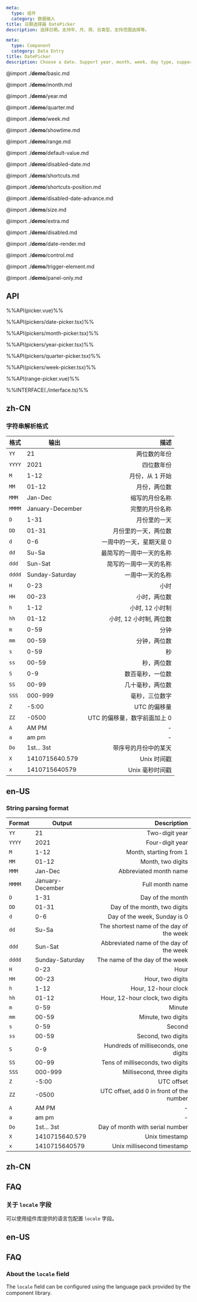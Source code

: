 ```yaml zh-CN
meta:
  type: 组件
  category: 数据输入
title: 日期选择器 DatePicker
description: 选择日期。支持年、月、周、日类型，支持范围选择等。
```

```yaml en-US
meta:
  type: Component
  category: Data Entry
title: DatePicker
description: Choose a date. Support year, month, week, day type, support range selection, etc.
```

@import ./**demo**/basic.md

@import ./**demo**/month.md

@import ./**demo**/year.md

@import ./**demo**/quarter.md

@import ./**demo**/week.md

@import ./**demo**/showtime.md

@import ./**demo**/range.md

@import ./**demo**/default-value.md

@import ./**demo**/disabled-date.md

@import ./**demo**/shortcuts.md

@import ./**demo**/shortcuts-position.md

@import ./**demo**/disabled-date-advance.md

@import ./**demo**/size.md

@import ./**demo**/extra.md

@import ./**demo**/disabled.md

@import ./**demo**/date-render.md

@import ./**demo**/control.md

@import ./**demo**/trigger-element.md

@import ./**demo**/panel-only.md

## API

%%API(picker.vue)%%

%%API(pickers/date-picker.tsx)%%

%%API(pickers/month-picker.tsx)%%

%%API(pickers/year-picker.tsx)%%

%%API(pickers/quarter-picker.tsx)%%

%%API(pickers/week-picker.tsx)%%

%%API(range-picker.vue)%%

%%INTERFACE(./interface.ts)%%

## zh-CN

### 字符串解析格式

| 格式   | 输出             |                         描述 |
| ------ | ---------------- | ---------------------------: |
| `YY`   | 21               |                 两位数的年份 |
| `YYYY` | 2021             |                   四位数年份 |
| `M`    | 1-12             |              月份，从 1 开始 |
| `MM`   | 01-12            |                 月份，两位数 |
| `MMM`  | Jan-Dec          |               缩写的月份名称 |
| `MMMM` | January-December |               完整的月份名称 |
| `D`    | 1-31             |                 月份里的一天 |
| `DD`   | 01-31            |         月份里的一天，两位数 |
| `d`    | 0-6              |     一周中的一天，星期天是 0 |
| `dd`   | Su-Sa            |     最简写的一周中一天的名称 |
| `ddd`  | Sun-Sat          |       简写的一周中一天的名称 |
| `dddd` | Sunday-Saturday  |             一周中一天的名称 |
| `H`    | 0-23             |                         小时 |
| `HH`   | 00-23            |                 小时，两位数 |
| `h`    | 1-12             |              小时, 12 小时制 |
| `hh`   | 01-12            |      小时, 12 小时制, 两位数 |
| `m`    | 0-59             |                         分钟 |
| `mm`   | 00-59            |                 分钟，两位数 |
| `s`    | 0-59             |                           秒 |
| `ss`   | 00-59            |                   秒，两位数 |
| `S`    | 0-9              |             数百毫秒，一位数 |
| `SS`   | 00-99            |             几十毫秒，两位数 |
| `SSS`  | 000-999          |               毫秒，三位数字 |
| `Z`    | -5:00            |                 UTC 的偏移量 |
| `ZZ`   | -0500            | UTC 的偏移量，数字前面加上 0 |
| `A`    | AM PM            |                            - |
| `a`    | am pm            |                            - |
| `Do`   | 1st... 3st       |         带序号的月份中的某天 |
| `X`    | 1410715640.579   |                  Unix 时间戳 |
| `x`    | 1410715640579    |              Unix 毫秒时间戳 |

## en-US

### String parsing format

| Format | Output           |                              Description |
| ------ | ---------------- | ---------------------------------------: |
| `YY`   | 21               |                           Two-digit year |
| `YYYY` | 2021             |                          Four-digit year |
| `M`    | 1-12             |                   Month, starting from 1 |
| `MM`   | 01-12            |                        Month, two digits |
| `MMM`  | Jan-Dec          |                   Abbreviated month name |
| `MMMM` | January-December |                          Full month name |
| `D`    | 1-31             |                         Day of the month |
| `DD`   | 01-31            |             Day of the month, two digits |
| `d`    | 0-6              |             Day of the week, Sunday is 0 |
| `dd`   | Su-Sa            | The shortest name of the day of the week |
| `ddd`  | Sun-Sat          |  Abbreviated name of the day of the week |
| `dddd` | Sunday-Saturday  |          The name of the day of the week |
| `H`    | 0-23             |                                     Hour |
| `HH`   | 00-23            |                         Hour, two digits |
| `h`    | 1-12             |                      Hour, 12-hour clock |
| `hh`   | 01-12            |          Hour, 12-hour clock, two digits |
| `m`    | 0-59             |                                   Minute |
| `mm`   | 00-59            |                       Minute, two digits |
| `s`    | 0-59             |                                   Second |
| `ss`   | 00-59            |                       Second, two digits |
| `S`    | 0-9              |     Hundreds of milliseconds, one digits |
| `SS`   | 00-99            |         Tens of milliseconds, two digits |
| `SSS`  | 000-999          |                Millisecond, three digits |
| `Z`    | -5:00            |                               UTC offset |
| `ZZ`   | -0500            | UTC offset, add 0 in front of the number |
| `A`    | AM PM            |                                        - |
| `a`    | am pm            |                                        - |
| `Do`   | 1st... 3st       |          Day of month with serial number |
| `X`    | 1410715640.579   |                           Unix timestamp |
| `x`    | 1410715640579    |               Unix millisecond timestamp |

## zh-CN

## FAQ

### 关于 `locale` 字段

可以使用组件库提供的语言包配置 `locale` 字段。

## en-US

## FAQ

### About the `locale` field

The `locale` field can be configured using the language pack provided by the component library.
